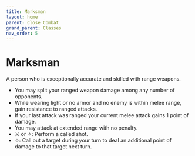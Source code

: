 ```yaml
---
title: Marksman
layout: home
parent: Close Combat
grand_parent: Classes
nav_order: 5
---
```


# Marksman
A person who is exceptionally accurate and skilled with range weapons.

* You may split your ranged weapon damage among any number of opponents.
* While wearing light or no armor and no enemy is within melee range, gain resistance to ranged attacks.
* If your last attack was ranged your current melee attack gains 1 point of damage.
* You may attack at extended range with no penalty.
* ⚔ or ✧: Perform a called shot.
* ✧: Call out a target during your turn to deal an additional point of damage to that target next turn.
